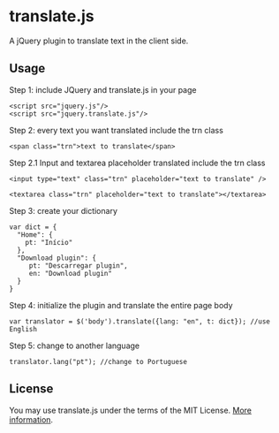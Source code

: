 translate.js
============

A jQuery plugin to translate text in the client side.

## Usage
Step 1: include JQuery and translate.js in your page

    <script src="jquery.js"/>
    <script src="jquery.translate.js"/>

Step 2: every text you want translated include the trn class

    <span class="trn">text to translate</span>

Step 2.1 Input and textarea placeholder translated include the trn class

    <input type="text" class="trn" placeholder="text to translate" />
    
    <textarea class="trn" placeholder="text to translate"></textarea>

Step 3: create your dictionary

    var dict = {
      "Home": {
        pt: "Início"
      },
      "Download plugin": {
         pt: "Descarregar plugin",
         en: "Download plugin"
      }
    }

Step 4: initialize the plugin and translate the entire page body

    var translator = $('body').translate({lang: "en", t: dict}); //use English

Step 5: change to another language

    translator.lang("pt"); //change to Portuguese

## License
You may use translate.js under the terms of the MIT License. [More information](http://en.wikipedia.org/wiki/MIT_License).
